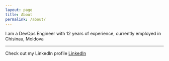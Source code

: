 ```yaml
---
layout: page
title: About
permalink: /about/
---
```


I am a DevOps Engineer with 12 years of experience, currently employed in Chisinau, Moldova

---

Check out my LinkedIn profile [LinkedIn][linkedin]

[linkedin]: https://www.linkedin.com/in/vprocopan/
